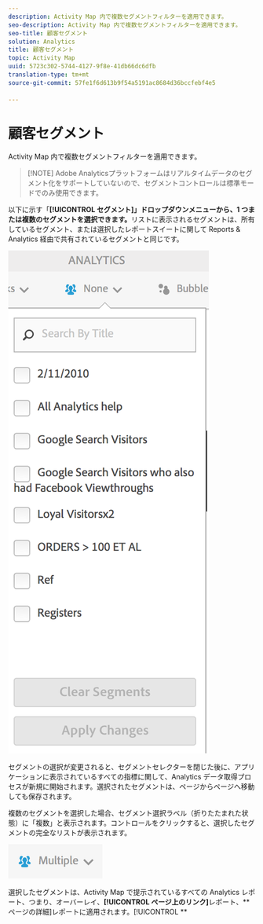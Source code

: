 ```yaml
---
description: Activity Map 内で複数セグメントフィルターを適用できます。
seo-description: Activity Map 内で複数セグメントフィルターを適用できます。
seo-title: 顧客セグメント
solution: Analytics
title: 顧客セグメント
topic: Activity Map
uuid: 5723c302-5744-4127-9f8e-41db66dc6dfb
translation-type: tm+mt
source-git-commit: 57fe1f6d613b9f54a5191ac8684d36bccfebf4e5

---
```



# 顧客セグメント

Activity Map 内で複数セグメントフィルターを適用できます。

> [!NOTE] Adobe Analyticsプラットフォームはリアルタイムデータのセグメント化をサポートしていないので、セグメントコントロールは標準モードでのみ使用できます。

以下に示す「**[!UICONTROL セグメント]」ドロップダウンメニューから、1 つまたは複数のセグメントを選択できます。**&#x200B;リストに表示されるセグメントは、所有しているセグメント、または選択したレポートスイートに関して Reports &amp; Analytics 経由で共有されているセグメントと同じです。

![](assets/segments.png)

セグメントの選択が変更されると、セグメントセレクターを閉じた後に、アプリケーションに表示されているすべての指標に関して、Analytics データ取得プロセスが新規に開始されます。選択されたセグメントは、ページからページへ移動しても保存されます。

複数のセグメントを選択した場合、セグメント選択ラベル（折りたたまれた状態）に「複数」と表示されます。コントロールをクリックすると、選択したセグメントの完全なリストが表示されます。

![](assets/two_segments.png)

選択したセグメントは、Activity Map で提示されているすべての Analytics レポート、つまり、オーバーレイ、**[!UICONTROL ページ上のリンク]**&#x200B;レポート、**ページの詳細]レポートに適用されます。[!UICONTROL **
